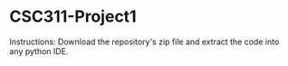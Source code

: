 # CSC311-Project1 #
 
Instructions:
Download the repository's zip file and extract the code into any python IDE.
